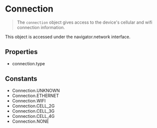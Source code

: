 Connection
==========

> The `connection` object gives access to the device's cellular and wifi connection information.

This object is accessed under the navigator.network interface.

Properties
----------

- connection.type

Constants
---------

- Connection.UNKNOWN
- Connection.ETHERNET
- Connection.WIFI
- Connection.CELL_2G
- Connection.CELL_3G
- Connection.CELL_4G
- Connection.NONE

